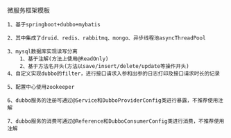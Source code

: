 微服务框架模板

	1、基于springboot+dubbo+mybatis

	2、其中集成了druid、redis、rabbitmq、mongo、异步线程池asyncThreadPool

	3、mysql数据库实现读写分离
		1、基于注解(方法上使用@ReadOnly)
		2、基于方法名开头(方法以save/insert/delete/update等操作开头)
	4、自定义实现dubbo的filter，进行接口请求入参和出参的日志打印及接口请求时长的记录

	5、配置中心使用zookeeper

	6、dubbo服务的注册可通过@Service和DubboProviderConfig类进行暴露，不推荐使用注解

	7、dubbo服务的消费可通过@Reference和DubboConsumerConfig类进行消费，不推荐使用注解
